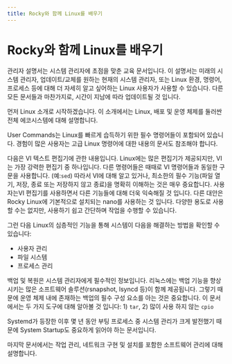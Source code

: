 ```yaml
---
title: Rocky와 함께 Linux를 배우기
---
```


# Rocky와 함께 Linux를 배우기

관리자 설명서는 시스템 관리자에 초점을 맞춘 교육 문서입니다. 이 설명서는 미래의 시스템 관리자, 업데이트/교체를 원하는 현재의 시스템 관리자, 또는 Linux 환경, 명령어, 프로세스 등에 대해 더 자세히 알고 싶어하는 Linux 사용자가 사용할 수 있습니다. 다른 모든 문서들과 마찬가지로, 시간이 지남에 따라 업데이트될 것 입니다.

먼저 Linux 소개로 시작하겠습니다. 이 소개에서는 Linux, 배포 및 운영 체제를 둘러싼 전체 에코시스템에 대해 설명합니다.

User Commands는 Linux를 빠르게 습득하기 위한 필수 명령어들이 포함되어 있습니다. 경험이 많은 사용자는 고급 Linux 명령어에 대한 내용의 문서도 참조해야 합니다.

다음은 VI 텍스트 편집기에 관한 내용입니다. Linux에는 많은 편집기가 제공되지만, VI는 가장 강력한 편집기 중 하나입니다. 다른 명령어들은 때때로 VI 명령어들과 동일한 구문을 사용합니다. (예:`sed`) 따라서 VI에 대해 알고 있거나, 최소한의 필수 기능(파일 열기, 저장, 종료 또는 저장하지 않고 종료)을 명확히 이해하는 것은 매우 중요합니다. 사용자는VI 편집기를 사용하면서 다른 기능들에 대해 더욱 익숙해질 것 입니다. 다른 대안은 Rocky Linux에 기본적으로 설치되는 nano를 사용하는 것 입니다. 다양한 용도로 사용할 수는 없지만, 사용하기 쉽고 간단하며 작업을 수행할 수 있습니다.

그런 다음 Linux의 심층적인 기능을 통해 시스템이 다음을 해결하는 방법을 확인할 수 있습니다:

* 사용자 관리
* 파일 시스템
* 프로세스 관리

백업 및 복원은 시스템 관리자에게 필수적인 정보입니다. 리눅스에는 백업 기능을 향상시키는 많은 소프트웨어 솔루션(rsnapshot, lsyncd 등)이 함께 제공됩니다. 그렇기 때문에 운영 체제 내에 존재하는 백업의 필수 구성 요소를 아는 것은 중요합니다. 이 문서에서는 두 가지 도구에 대해 알아볼 것 입니다: 1) `tar`, 2) 많이 사용 하지 않는 `cpio`

Systemd가 등장한 이후 몇 년 동안 부팅 프로세스 중 시스템 관리가 크게 발전했기 때문에 System Startup도 중요하게 읽어야 하는 문서입니다.


마지막 문서에서는 작업 관리, 네트워크 구현 및 설치를 포함한 소프트웨어 관리에 대해 설명합니다.

